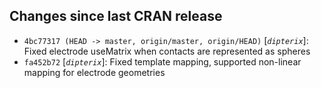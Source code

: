 ## Changes since last CRAN release
* `4bc77317 (HEAD -> master, origin/master, origin/HEAD)` [_`dipterix`_]: Fixed electrode useMatrix when contacts are represented as spheres
* `fa452b72` [_`dipterix`_]: Fixed template mapping, supported non-linear mapping for electrode geometries